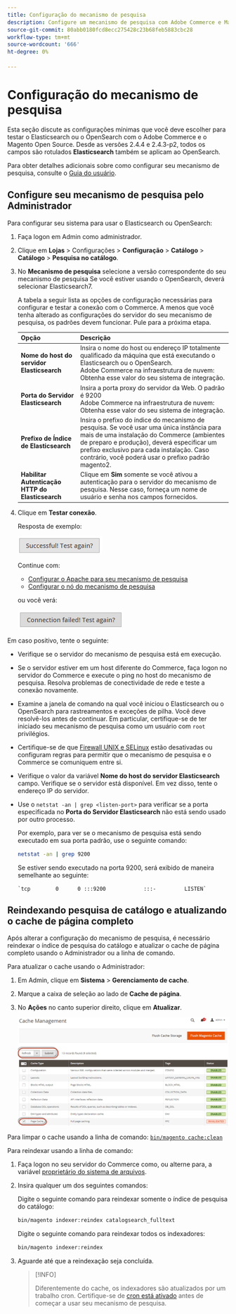 ```yaml
---
title: Configuração do mecanismo de pesquisa
description: Configure um mecanismo de pesquisa com Adobe Commerce e Magento Open Source.
source-git-commit: 80abb0180fcd8ecc275428c23b68feb5883cbc28
workflow-type: tm+mt
source-wordcount: '666'
ht-degree: 0%

---
```



# Configuração do mecanismo de pesquisa

Esta seção discute as configurações mínimas que você deve escolher para testar o Elasticsearch ou o OpenSearch com o Adobe Commerce e o Magento Open Source. Desde as versões 2.4.4 e 2.4.3-p2, todos os campos são rotulados **Elasticsearch** também se aplicam ao OpenSearch.

Para obter detalhes adicionais sobre como configurar seu mecanismo de pesquisa, consulte o [Guia do usuário](https://docs.magento.com/user-guide/catalog/search-elasticsearch.html).

## Configure seu mecanismo de pesquisa pelo Administrador

Para configurar seu sistema para usar o Elasticsearch ou OpenSearch:

1. Faça logon em Admin como administrador.
1. Clique em **Lojas** > Configurações > **Configuração** > **Catálogo** > **Catálogo** > **Pesquisa no catálogo**.
1. No **Mecanismo de pesquisa** selecione a versão correspondente do seu mecanismo de pesquisa Se você estiver usando o OpenSearch, deverá selecionar Elasticsearch7.

   A tabela a seguir lista as opções de configuração necessárias para configurar e testar a conexão com o Commerce.
A menos que você tenha alterado as configurações do servidor do seu mecanismo de pesquisa, os padrões devem funcionar. Pule para a próxima etapa.

   | Opção | Descrição |
   |--- |--- |
   | **Nome do host do servidor Elasticsearch** | Insira o nome do host ou endereço IP totalmente qualificado da máquina que está executando o Elasticsearch ou o OpenSearch.<br>Adobe Commerce na infraestrutura de nuvem: Obtenha esse valor do seu sistema de integração. |
   | **Porta do Servidor Elasticsearch** | Insira a porta proxy do servidor da Web. O padrão é 9200<br>Adobe Commerce na infraestrutura de nuvem: Obtenha esse valor do seu sistema de integração. |
   | **Prefixo de Índice de Elasticsearch** | Insira o prefixo do índice do mecanismo de pesquisa. Se você usar uma única instância para mais de uma instalação do Commerce (ambientes de preparo e produção), deverá especificar um prefixo exclusivo para cada instalação. Caso contrário, você poderá usar o prefixo padrão magento2. |
   | **Habilitar Autenticação HTTP do Elasticsearch** | Clique em **Sim** somente se você ativou a autenticação para o servidor do mecanismo de pesquisa. Nesse caso, forneça um nome de usuário e senha nos campos fornecidos. |

1. Clique em **Testar conexão**.

   Resposta de exemplo:

   ![success](../../assets/configuration/elastic_test-success.png)

   Continue com:

   - [Configurar o Apache para seu mecanismo de pesquisa](https://devdocs.magento.com/guides/v2.4/install-gde/prereq/es-config-apache.html)
   - [Configurar o nó do mecanismo de pesquisa](https://devdocs.magento.com/guides/v2.4/install-gde/prereq/es-config-nginx.html)

   ou você verá:

   ![falha](../../assets/configuration/elastic_test-fail.png)

Em caso positivo, tente o seguinte:

- Verifique se o servidor do mecanismo de pesquisa está em execução.
- Se o servidor estiver em um host diferente do Commerce, faça logon no servidor do Commerce e execute o ping no host do mecanismo de pesquisa. Resolva problemas de conectividade de rede e teste a conexão novamente.
- Examine a janela de comando na qual você iniciou o Elasticsearch ou o OpenSearch para rastreamentos e exceções de pilha. Você deve resolvê-los antes de continuar. Em particular, certifique-se de ter iniciado seu mecanismo de pesquisa como um usuário com `root` privilégios.
- Certifique-se de que [Firewall UNIX e SELinux](https://devdocs.magento.com/guides/v2.4/install-gde/prereq/elasticsearch.html#firewall-selinux) estão desativadas ou configuram regras para permitir que o mecanismo de pesquisa e o Commerce se comuniquem entre si.
- Verifique o valor da variável **Nome do host do servidor Elasticsearch** campo. Verifique se o servidor está disponível. Em vez disso, tente o endereço IP do servidor.
- Use o `netstat -an | grep <listen-port>` para verificar se a porta especificada no **Porta do Servidor Elasticsearch** não está sendo usado por outro processo.

   Por exemplo, para ver se o mecanismo de pesquisa está sendo executado em sua porta padrão, use o seguinte comando:

   ```bash
   netstat -an | grep 9200
   ```

   Se estiver sendo executado na porta 9200, será exibido de maneira semelhante ao seguinte:

   ```terminal
   `tcp        0      0 :::9200            :::-         LISTEN`
   ```

## Reindexando pesquisa de catálogo e atualizando o cache de página completo

Após alterar a configuração do mecanismo de pesquisa, é necessário reindexar o índice de pesquisa do catálogo e atualizar o cache de página completo usando o Administrador ou a linha de comando.

Para atualizar o cache usando o Administrador:

1. Em Admin, clique em **Sistema** > **Gerenciamento de cache**.
1. Marque a caixa de seleção ao lado de **Cache de página**.
1. No **Ações** no canto superior direito, clique em **Atualizar**.

   ![gerenciamento de cache](../../assets/configuration/refresh-cache.png)

Para limpar o cache usando a linha de comando: [`bin/magento cache:clean`](../cli/manage-cache.md#clean-and-flush-cache-types)

Para reindexar usando a linha de comando:

1. Faça logon no seu servidor do Commerce como, ou alterne para, a variável [proprietário do sistema de arquivos](https://devdocs.magento.com/guides/v2.4/install-gde/prereq/file-sys-perms-over.html).
1. Insira qualquer um dos seguintes comandos:

   Digite o seguinte comando para reindexar somente o índice de pesquisa do catálogo:

   ```bash
   bin/magento indexer:reindex catalogsearch_fulltext
   ```

   Digite o seguinte comando para reindexar todos os indexadores:

   ```bash
   bin/magento indexer:reindex
   ```

1. Aguarde até que a reindexação seja concluída.

   >[!INFO]
   >
   >Diferentemente do cache, os indexadores são atualizados por um trabalho cron. Certifique-se de [cron está ativado](../cli/configure-cron-jobs.md) antes de começar a usar seu mecanismo de pesquisa.

